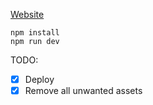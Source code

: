 [Website](https://pitru.vercel.app/)


```
npm install
npm run dev
```

TODO:
- [x] Deploy
- [x] Remove all unwanted assets
